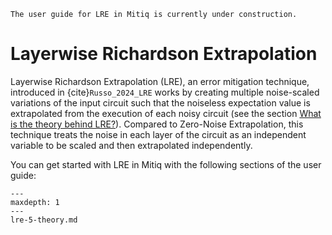
```{warning}
The user guide for LRE in Mitiq is currently under construction.
```

# Layerwise Richardson Extrapolation

Layerwise Richardson Extrapolation (LRE), an error mitigation technique, introduced in
{cite}`Russo_2024_LRE` works by creating multiple noise-scaled variations of the input
circuit such that the noiseless expectation value is extrapolated from the execution of each
noisy circuit (see the section [What is the theory behind LRE?](lre-5-theory.md)). Compared to
Zero-Noise Extrapolation, this technique treats the noise in each layer of the circuit
as an independent variable to be scaled and then extrapolated independently.
 

You can get started with LRE in Mitiq with the following sections of the user guide:

```{toctree}
---
maxdepth: 1
---
lre-5-theory.md
```